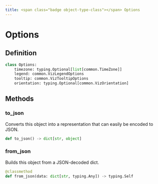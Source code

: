 ```yaml
---
title: <span class="badge object-type-class"></span> Options
---
```

# <span class="badge object-type-class"></span> Options

## Definition

```python
class Options:
    timezone: typing.Optional[list[common.TimeZone]]
    legend: common.VizLegendOptions
    tooltip: common.VizTooltipOptions
    orientation: typing.Optional[common.VizOrientation]
```
## Methods

### <span class="badge object-method"></span> to_json

Converts this object into a representation that can easily be encoded to JSON.

```python
def to_json() -> dict[str, object]
```

### <span class="badge object-method"></span> from_json

Builds this object from a JSON-decoded dict.

```python
@classmethod
def from_json(data: dict[str, typing.Any]) -> typing.Self
```

